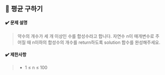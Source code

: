 ## :blue_book: 평균 구하기

#### :heavy_check_mark: 문제 설명 
> 약수의 개수가 세 개 이상인 수를 합성수라고 합니다. 자연수 n이 매개변수로 주어질 때 n이하의 합성수의 개수를 return하도록 solution 함수를 완성해주세요.

#### :heavy_check_mark: 제한사항
> * 1 ≤ n ≤ 100
